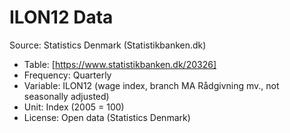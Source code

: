 # ILON12 Data

Source: Statistics Denmark (Statistikbanken.dk)

- Table: [https://www.statistikbanken.dk/20326]
- Frequency: Quarterly
- Variable: ILON12 (wage index, branch MA Rådgivning mv., not seasonally adjusted)
- Unit: Index (2005 = 100)
- License: Open data (Statistics Denmark)
